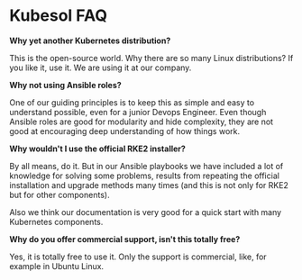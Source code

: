 # Kubesol FAQ

**Why yet another Kubernetes distribution?**

This is the open-source world. Why there are so many Linux distributions? If you like it, use it. We are using it at our company.

**Why not using Ansible roles?**

One of our guiding principles is to keep this as simple and easy to understand possible, even for a junior Devops Engineer. 
Even though Ansible roles are good for modularity and hide complexity, they are not good at encouraging deep understanding of how things work.

**Why wouldn't I use the official RKE2 installer?**

By all means, do it. But in our Ansible playbooks we have included a lot of knowledge for solving some problems, 
results from repeating the official installation and upgrade methods many times (and this is not only for RKE2 but for other components).

Also we think our documentation is very good for a quick start with many Kubernetes components.

**Why do you offer commercial support, isn't this totally free?**

Yes, it is totally free to use it. Only the support is commercial, like, for example in Ubuntu Linux.

